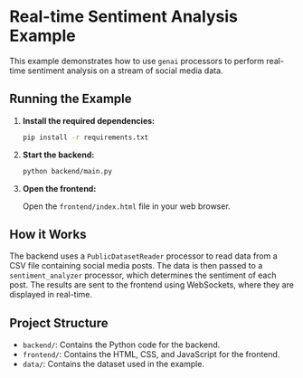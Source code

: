# Real-time Sentiment Analysis Example

This example demonstrates how to use `genai` processors to perform real-time sentiment analysis on a stream of social media data.

## Running the Example

1.  **Install the required dependencies:**

    ```bash
    pip install -r requirements.txt
    ```

2.  **Start the backend:**

    ```bash
    python backend/main.py
    ```

3.  **Open the frontend:**

    Open the `frontend/index.html` file in your web browser.

## How it Works

The backend uses a `PublicDatasetReader` processor to read data from a CSV file containing social media posts. The data is then passed to a `sentiment_analyzer` processor, which determines the sentiment of each post. The results are sent to the frontend using WebSockets, where they are displayed in real-time.

## Project Structure

*   `backend/`: Contains the Python code for the backend.
*   `frontend/`: Contains the HTML, CSS, and JavaScript for the frontend.
*   `data/`: Contains the dataset used in the example.
